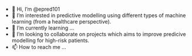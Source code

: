 - 👋 Hi, I’m @epred101
- 👀 I’m interested in predictive modelling using different types of machine learning (from a healthcare perspective).
- 🌱 I’m currently learning ...
- 💞️ I’m looking to collaborate on projects which aims to improve predicive modelling for high-risk patients.
- 📫 How to reach me ...

<!---
epred101/epred101 is a ✨ special ✨ repository because its `README.md` (this file) appears on your GitHub profile.
You can click the Preview link to take a look at your changes.
--->
